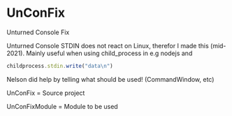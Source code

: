 # UnConFix
Unturned Console Fix


Unturned Console STDIN does not react on Linux, therefor I made this (mid-2021).
Mainly useful when using child_process in e.g nodejs and 
```js
childprocess.stdin.write("data\n")
```

Nelson did help by telling what should be used! (CommandWindow, etc)




UnConFix = Source project

UnConFixModule = Module to be used
